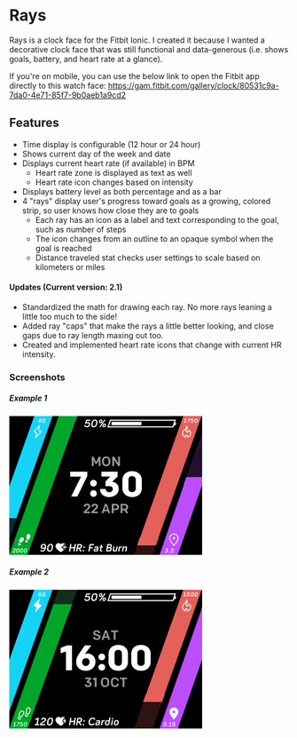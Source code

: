 # Rays
Rays is a clock face for the Fitbit Ionic. I created it because I wanted a decorative clock face that was still functional and data-generous (i.e. shows goals, battery, and heart rate at a glance).

If you're on mobile, you can use the below link to open the Fitbit app directly to this watch face:
https://gam.fitbit.com/gallery/clock/80531c9a-7da0-4e71-85f7-9b0aeb1a9cd2

## Features
* Time display is configurable (12 hour or 24 hour)
* Shows current day of the week and date
* Displays current heart rate (if available) in BPM
  - Heart rate zone is displayed as text as well
  - Heart rate icon changes based on intensity
* Displays battery level as both percentage and as a bar
* 4 "rays" display user's progress toward goals as a growing, colored strip, so user knows how close they are to goals
  - Each ray has an icon as a label and text corresponding to the goal, such as number of steps
  - The icon changes from an outline to an opaque symbol when the goal is reached
  - Distance traveled stat checks user settings to scale based on kilometers or miles
    
#### Updates (Current version: 2.1)
* Standardized the math for drawing each ray. No more rays leaning a little too much to the side!
* Added ray "caps" that make the rays a little better looking, and close gaps due to ray length maxing out too.
* Created and implemented heart rate icons that change with current HR intensity.

### Screenshots
##### Example 1
![Keep it up!](https://github.com/ishfulthinking/fitbit-rays/blob/master/Rays-screenshots/Rays-screenshot1.png)

##### Example 2
![You did it!](https://github.com/ishfulthinking/fitbit-rays/blob/master/Rays-screenshots/Rays-screenshot2.png)

